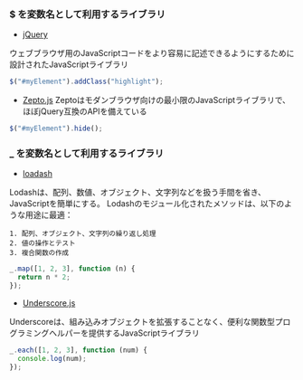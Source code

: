 ### $ を変数名として利用するライブラリ

- [jQuery](https://jquery.com/)

ウェブブラウザ用のJavaScriptコードをより容易に記述できるようにするために設計されたJavaScriptライブラリ

```js
$("#myElement").addClass("highlight");
```

- [Zepto.js](https://zeptojs.com/)
  Zeptoはモダンブラウザ向けの最小限のJavaScriptライブラリで、ほぼjQuery互換のAPIを備えている

```js
$("#myElement").hide();
```

### \_ を変数名として利用するライブラリ

- [loadash](https://lodash.com/)

Lodashは、配列、数値、オブジェクト、文字列などを扱う手間を省き、JavaScriptを簡単にする。
Lodashのモジュール化されたメソッドは、以下のような用途に最適：

```
1. 配列、オブジェクト、文字列の繰り返し処理
2. 値の操作とテスト
3. 複合関数の作成
```

```js
_.map([1, 2, 3], function (n) {
  return n * 2;
});
```

- [Underscore.js](https://underscorejs.org/)

Underscoreは、組み込みオブジェクトを拡張することなく、便利な関数型プログラミングヘルパーを提供するJavaScriptライブラリ

```js
_.each([1, 2, 3], function (num) {
  console.log(num);
});
```
